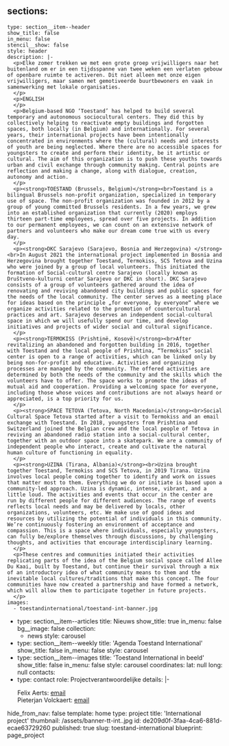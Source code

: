 sections:
  -
    type: section__item--header
    show_title: false
    in_menu: false
    stencil__show: false
    style: header
    description: |-
      <p>Elke zomer trekken we met een grote groep vrijwilligers naar het buitenland om er in een tijdsspanne van twee weken een verlaten gebouw of openbare ruimte te activeren. Dit niet alleen met onze eigen vrijwilligers, maar samen met gemotiveerde buurtbewoners en vaak in samenwerking met lokale organisaties.
      </p>
      <p>ENGLISH
      </p>
      <p>Belgium-based NGO ‘Toestand’ has helped to build several temporary and autonomous sociocultural centers. They did this by collectively helping to reactivate empty buildings and forgotten spaces, both locally (in Belgium) and internationally. For several years, their international projects have been intentionally concentrated in environments where the (cultural) needs and interests of youth are being neglected. Where there are no accessible spaces for youngsters to create and perform their identity, be it artistic or cultural. The aim of this organization is to push these youths towards urban and civil exchange through community making. Central points are reflection and making a change, along with dialogue, creation, autonomy and action.
      </p>
      <p><strong>TOESTAND (Brussels, Belgium)</strong><br>Toestand is a bilingual Brussels non-profit organization, specialized in temporary use of space. The non-profit organization was founded in 2012 by a group of young committed Brussels residents. In a few years, we grew into an established organization that currently (2020) employs thirteen part-time employees, spread over five projects. In addition to our permanent employees, we can count on an extensive network of partners and volunteers who make our dream come true with us every day.
      </p>
      <p><strong>DKC Sarajevo (Sarajevo, Bosnia and Herzegovina) </strong><br>In August 2021 the international project implemented in Bosnia and Herzegovina brought together Toestand, Termokiss, SCS Tetova and Uzina who were joined by a group of local volunteers. This initiated the formation of Social-cultural centre Sarajevo (locally known as Društveno-kulturni centar Sarajevo or DKC in short). DKC Sarajevo consists of a group of volunteers gathered around the idea of renovating and reviving abandoned city buildings and public spaces for the needs of the local community. The center serves as a meeting place for ideas based on the principle „for everyone, by everyone“ where we organize activities related to the promotion of countercultural practices and art. Sarajevo deserves an independent social-cultural space in which we will usefully spend our time, and develop initiatives and projects of wider social and cultural significance.
      </p>
      <p><strong>TERMOKISS (Prishtinë, Kosovë)</strong><br>After revitalizing an abandoned and forgotten building in 2016, together with Toestand and the local people of Prishtina, “Termokiss” social center is open to a range of activities, which can be linked only by being non-for-profit and educative. Activities and organizing processes are managed by the community. The offered activities are determined by both the needs of the community and the skills which the volunteers have to offer. The space works to promote the ideas of mutual aid and cooperation. Providing a welcoming space for everyone, including those whose voices and contributions are not always heard or appreciated, is a top priority for us.
      </p>
      <p><strong>SPACE TETOVA (Tetova, North Macedonia)</strong><br>Social Cultural Space Tetova started after a visit to Termokiss and an email exchange with Toestand. In 2018, youngsters from Prishtina and Switzerland joined the Belgian crew and the local people of Tetova in reviving an abandoned radio station into a social-cultural center, together with an outdoor space into a skatepark. We are a community of independent people who interact, create and cultivate the natural human culture of functioning in equality.
      </p>
      <p><strong>UZINA (Tirana, Albania)</strong><br>Uzina brought together Toestand, Termokiss and SCS Tetova, in 2019 Tirana. Uzina involves local people coming together to identify and work on issues that matter most to them. Everything we do or initiate is based upon a community-led approach. Uzina is dynamic, intense, vibrant, and a little loud. The activities and events that occur in the center are run by different people for different audiences. The range of events reflects local needs and may be delivered by locals, other organizations, volunteers, etc. We make use of good ideas and resources by utilizing the potential of individuals in this community. We’re continuously fostering an environment of acceptance and compassion. This is a space where individuals, especially youngsters, can fully be/explore themselves through discussions, by challenging thoughts, and activities that encourage interdisciplinary learning.
      </p>
      <p>These centres and communities initiated their activities replicating parts of the idea of the Belgium social space called Allee Du Kaai, built by Toestand, but continue their survival through a mix of an introductory idea of what community means to them and the inevitable local cultures/traditions that make this concept. The four communities have now created a partnership and have formed a network, which will allow them to participate together in future projects.
      </p>
    images:
      - toestandinternational/toestand-int-banner.jpg
  -
    type: section__item--articles
    title: Nieuws
    show_title: true
    in_menu: false
    bg__image: false
    collection:
      - news
    style: carousel
  -
    type: section__item--weekly
    title: 'Agenda Toestand International'
    show_title: false
    in_menu: false
    style: carousel
  -
    type: section__item--images
    title: 'Toestand International in beeld'
    show_title: false
    in_menu: false
    style: carousel
coordinates:
  lat: null
  long: null
contacts:
  -
    type: contact
    role: Projectverantwoordelijke
    details: |-
      <p>Felix Aerts: <a href="mailto:felix@toestand.be">email</a><br>Pieterjan Volckaert: <a href="mailto:pieterjan@toestand.be">email</a>
      </p>
hide_from_nav: false
template: home
type: project
title: 'International project'
thumbnail: /assets/banner-tt-int..jpg
id: de209d0f-3faa-4ca6-881d-ecae63729260
published: true
slug: toestand-international
blueprint: page_project
